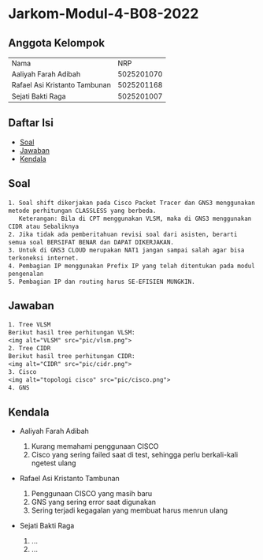# Jarkom-Modul-4-B08-2022

## Anggota Kelompok
<table>
 	<tr>
 		<td> Nama </td>
 		<td> NRP</td>
 	</tr>
 	<tr>
 		<td> Aaliyah Farah Adibah </td>
 		<td> 5025201070 </td>
 	</tr>
  <tr>
 		<td> Rafael Asi Kristanto Tambunan </td>
 		<td> 5025201168 </td>
 	</tr>
  <tr>
 		<td> Sejati Bakti Raga </td>
 		<td> 5025201007 </td>
 	</tr>
 </table>
 
 ## Daftar Isi
  + [Soal](#soal)
  + [Jawaban](#jawaban)
  + [Kendala](#kendala)
  
 ## Soal
 	1. Soal shift dikerjakan pada Cisco Packet Tracer dan GNS3 menggunakan metode perhitungan CLASSLESS yang berbeda.
	   Keterangan: Bila di CPT menggunakan VLSM, maka di GNS3 menggunakan CIDR atau Sebaliknya
	2. Jika tidak ada pemberitahuan revisi soal dari asisten, berarti semua soal BERSIFAT BENAR dan DAPAT DIKERJAKAN.
	3. Untuk di GNS3 CLOUD merupakan NAT1 jangan sampai salah agar bisa terkoneksi internet.
	4. Pembagian IP menggunakan Prefix IP yang telah ditentukan pada modul pengenalan
	5. Pembagian IP dan routing harus SE-EFISIEN MUNGKIN.
	
## Jawaban
	1. Tree VLSM
	Berikut hasil tree perhitungan VLSM:
	<img alt="VLSM" src="pic/vlsm.png">
	2. Tree CIDR
	Berikut hasil tree perhitungan CIDR:
	<img alt="CIDR" src="pic/cidr.png">
	3. Cisco
	<img alt="topologi cisco" src="pic/cisco.png">
	4. GNS

 
 ## Kendala
+ Aaliyah Farah Adibah

	1. Kurang memahami penggunaan CISCO
	2. Cisco yang sering failed saat di test, sehingga perlu berkali-kali ngetest ulang
	
+ Rafael Asi Kristanto Tambunan

	1. Penggunaan CISCO yang masih baru
	2. GNS yang sering error saat digunakan
	3. Sering terjadi kegagalan yang membuat harus menrun ulang

+ Sejati Bakti Raga

	1. ...
	2. ...

